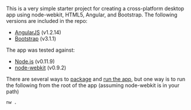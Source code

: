 This is a very simple starter project for creating a cross-platform desktop app using node-webkit, HTML5, Angular, and Bootstrap. The following versions are included in the repo:

- [AngularJS](http://angularjs.org) (v1.2.14)  
- [Bootstrap](http://getbootstrap.com) (v3.1.1)

The app was tested against:

- [Node.js](http://nodejs.org) (v0.11.9)
- [node-webkit](https://github.com/rogerwang/node-webkit) (v0.9.2) 


There are several ways to [package](https://github.com/rogerwang/node-webkit/wiki/How-to-package-and-distribute-your-apps) and [run the app](https://github.com/rogerwang/node-webkit/wiki/How-to-run-apps), but one way is to run the following from the root of the app (assuming node-webkit is in your path)  

` nw . `